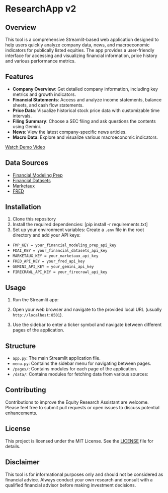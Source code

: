 # ResearchApp v2

## Overview

This tool is a comprehensive Streamlit-based web application designed to help users quickly analyze company data, news, and macroeconomic indicators for publically listed equities. The app provides a user-friendly interface for accessing and visualizing financial information, price history and various performance metrics.

## Features

- **Company Overview**: Get detailed company information, including key metrics and growth indicators.
- **Financial Statements**: Access and analyze income statements, balance sheets, and cash flow statements.
- **Price Data**: Visualize historical stock price data with customizable time intervals.
- **Filing Summary**: Choose a SEC filing and ask questions the contents using Gemini.
- **News**: View the latest company-specific news articles.
- **Macro Data**: Explore and visualize various macroeconomic indicators.

[Watch Demo Video](https://www.loom.com/share/de32b6a9fb34419289fd56e76e78f507?sid=05a1e2f5-5951-429b-a3f9-eef0eac2d1e3)

## Data Sources
- [Financial Modeling Prep](https://site.financialmodelingprep.com/)
- [Financial Datasets](https://www.financialdatasets.ai/)
- [Marketaux](https://www.marketaux.com/)
- [FRED](https://fred.stlouisfed.org/docs/api/fred/)


## Installation

1. Clone this repository
2. Install the required dependencies: [pip install -r requirements.txt]
3. Set up your environment variables:
Create a `.env` file in the root directory and add your API keys:
- `FMP_KEY = your_financial_modeling_prep_api_key`
- `FDAI_KEY = your_financial_datasets_api_key`
- `MARKETAUX_KEY = your_marketaux_api_key`
- `FRED_API_KEY = your_fred_api_key`
- `GEMINI_API_KEY = your_gemini_api_key`
- `FIRECRAWL_API_KEY = your_firecrawl_api_key`


## Usage

1. Run the Streamlit app:

2. Open your web browser and navigate to the provided local URL (usually `http://localhost:8501`).

3. Use the sidebar to enter a ticker symbol and navigate between different pages of the application.

## Structure

- `app.py`: The main Streamlit application file.
- `menu.py`: Contains the sidebar menu for navigating between pages.
- `/pages/`: Contains modules for each page of the application.
- `/data/`: Contains modules for fetching data from various sources:

## Contributing

Contributions to improve the Equity Research Assistant are welcome. Please feel free to submit pull requests or open issues to discuss potential enhancements.

## License

This project is licensed under the MIT License. See the [LICENSE](LICENSE) file for details.

## Disclaimer

This tool is for informational purposes only and should not be considered as financial advice. Always conduct your own research and consult with a qualified financial advisor before making investment decisions.
